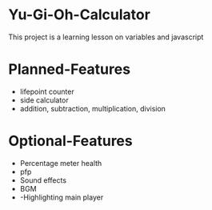 # Yu-Gi-Oh-Calculator
This project is a learning lesson on variables and javascript
# Planned-Features 
- lifepoint counter
- side calculator
- addition, subtraction, multiplication, division
# Optional-Features
- Percentage meter health
- pfp
- Sound effects
- BGM
- -Highlighting main player
